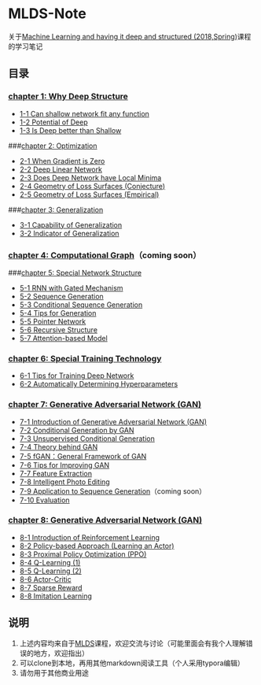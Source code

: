 # MLDS-Note
关于[Machine Learning and having it deep and structured (2018,Spring)](http://speech.ee.ntu.edu.tw/~tlkagk/courses_MLDS18.html)课程的学习笔记

## 目录

### [chapter 1: Why Deep Structure](ch1/ch1.md)

- [1-1 Can shallow network fit any function](ch1/ch1_1.md)
- [1-2 Potential of Deep](ch1/ch1_2.md)
- [1-3 Is Deep better than Shallow](ch1/ch1_3.md)

###[chapter 2: Optimization](ch2/ch2.md)

- [2-1 When Gradient is Zero](ch2/ch2_1.md)
- [2-2 Deep Linear Network](ch2/ch2_2.md)
- [2-3 Does Deep Network have Local Minima](ch2/ch2_3.md)
- [2-4 Geometry of Loss Surfaces (Conjecture)](ch2/ch2_4.md)
- [2-5 Geometry of Loss Surfaces (Empirical)](ch2/ch2_5.md)

###[chapter 3: Generalization](ch3/ch3.md)

- [3-1 Capability of Generalization](ch3/ch3_1.md)
- [3-2 Indicator of Generalization](ch3/ch3_2.md)

###  [chapter 4: Computational Graph](ch4/ch4.md)（coming soon）

###[chapter 5: Special Network Structure](ch5/ch5.md)

- [5-1 RNN with Gated Mechanism](ch5/ch5_1.md)
- [5-2 Sequence Generation](ch5/ch5_2.md)
- [5-3 Conditional Sequence Generation](ch5/ch5_3.md)
- [5-4 Tips for Generation](ch5/ch5_4.md)
- [5-5 Pointer Network](ch5/ch5_5.md)
- [5-6 Recursive Structure](ch5/ch5_6.md)
- [5-7 Attention-based Model](ch5/ch5_7.md)

### [chapter 6: Special Training Technology](ch6/ch6.md)

- [6-1 Tips for Training Deep Network](ch6/ch6_1.md)
- [6-2 Automatically Determining Hyperparameters](ch6/ch6_2.md)

###  [chapter 7: Generative Adversarial Network (GAN)](ch7/ch7.md)

- [7-1 Introduction of Generative Adversarial Network (GAN)](ch7/ch7_1.md)
- [7-2 Conditional Generation by GAN](ch7/ch7_2.md)
- [7-3 Unsupervised Conditional Generation](ch7/ch7_3.md)
- [7-4 Theory behind GAN](ch7/ch7_4.md)
- [7-5 fGAN：General Framework of GAN](ch7/ch7_5.md)
- [7-6 Tips for Improving GAN](ch7/ch7_6.md)
- [7-7 Feature Extraction](ch7/ch7_7.md)
- [7-8 Intelligent Photo Editing](ch7/ch7_8.md)
- [7-9 Application to Sequence Generation](ch7/ch7_9.md)（coming soon）
- [7-10 Evaluation](ch7/ch7_10.md)

### [chapter 8: Generative Adversarial Network (GAN)](ch8/ch8.md)

- [8-1 Introduction of Reinforcement Learning](ch8/ch8_1.md)
- [8-2 Policy-based Approach (Learning an Actor)](ch8/ch8_2.md)
- [8-3 Proximal Policy Optimization (PPO)](ch8/ch8_3.md)
- [8-4 Q-Learning (1)](ch8/ch8_4.md)
- [8-5 Q-Learning (2)](ch8/ch8_5.md)
- [8-6 Actor-Critic](ch8/ch8_6.md)
- [8-7 Sparse Reward](ch8/ch8_7.md)
- [8-8 Imitation Learning](ch8/ch8_8.md)

## 说明

1. 上述内容均来自于[MLDS](http://speech.ee.ntu.edu.tw/~tlkagk/courses_MLDS18.html)课程，欢迎交流与讨论（可能里面会有我个人理解错误的地方，欢迎指出）
2. 可以clone到本地，再用其他markdown阅读工具（个人采用typora编辑）
3. 请勿用于其他商业用途

